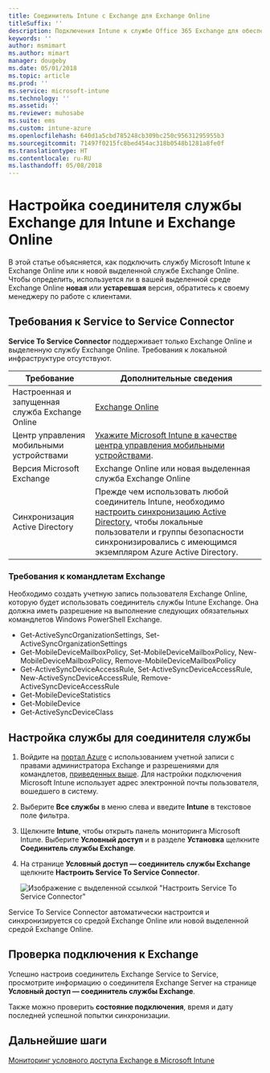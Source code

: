 ```yaml
---
title: Соединитель Intune с Exchange для Exchange Online
titleSuffix: ''
description: Подключения Intune к службе Office 365 Exchange для обеспечения поддержки управления мобильными устройствами с помощью Exchange ActiveSync.
keywords: ''
author: msmimart
ms.author: mimart
manager: dougeby
ms.date: 05/01/2018
ms.topic: article
ms.prod: ''
ms.service: microsoft-intune
ms.technology: ''
ms.assetid: ''
ms.reviewer: muhosabe
ms.suite: ems
ms.custom: intune-azure
ms.openlocfilehash: 640d1a5cbd785248cb309bc250c95631295955b3
ms.sourcegitcommit: 71497f0215fc8bed454ac318b0548b1281a8fe0f
ms.translationtype: HT
ms.contentlocale: ru-RU
ms.lasthandoff: 05/08/2018
---
```

# <a name="configure-the-exchange-service-connector-for-intune-and-exchange-online"></a>Настройка соединителя службы Exchange для Intune и Exchange Online

В этой статье объясняется, как подключить службу Microsoft Intune к Exchange Online или к новой выделенной службе Exchange Online. Чтобы определить, используется ли в вашей выделенной среде Exchange Online **новая** или **устаревшая** версия, обратитесь к своему менеджеру по работе с клиентами.

## <a name="service-to-service-connector-requirements"></a>Требования к Service to Service Connector
**Service To Service Connector** поддерживает только Exchange Online и выделенную службу Exchange Online. Требования к локальной инфраструктуре отсутствуют.


|              Требование               |                                                                                                            Дополнительные сведения                                                                                                            |
|----------------------------------------|----------------------------------------------------------------------------------------------------------------------------------------------------------------------------------------------------------------------------------------|
| Настроенная и запущенная служба Exchange Online |                                                                                 [Exchange Online](https://technet.microsoft.com/library/jj200580.aspx)                                                                                 |
|   Центр управления мобильными устройствами   |                                                       [Укажите Microsoft Intune в качестве центра управления мобильными устройствами](mdm-authority-set.md).                                                       |
|       Версия Microsoft Exchange       |                                                                                      Exchange Online или новая выделенная служба Exchange Online                                                                                      |
|    Синхронизация Active Directory    | Прежде чем использовать любой соединитель Intune, необходимо [настроить синхронизацию Active Directory](/intune/users-add), чтобы локальные пользователи и группы безопасности синхронизировались с имеющимся экземпляром Azure Active Directory. |

### <a name="exchange-cmdlet-requirements"></a>Требования к командлетам Exchange

Необходимо создать учетную запись пользователя Exchange Online, которую будет использовать соединитель службы Intune Exchange. Она должна иметь разрешение на выполнение следующих обязательных командлетов Windows PowerShell Exchange.

 - Get-ActiveSyncOrganizationSettings, Set-ActiveSyncOrganizationSettings
 - Get-MobileDeviceMailboxPolicy, Set-MobileDeviceMailboxPolicy, New-MobileDeviceMailboxPolicy, Remove-MobileDeviceMailboxPolicy
 - Get-ActiveSyncDeviceAccessRule, Set-ActiveSyncDeviceAccessRule, New-ActiveSyncDeviceAccessRule, Remove-ActiveSyncDeviceAccessRule
 - Get-MobileDeviceStatistics
 - Get-MobileDevice
 - Get-ActiveSyncDeviceClass

## <a name="set-up-the-service-to-service-connector"></a>Настройка службы для соединителя службы

1. Войдите на [портал Azure](http://portal.azure.com) с использованием учетной записи с правами администратора Exchange и разрешениями для командлетов, [приведенных выше](#exchange-cmdlet-requirements). Для настройки подключения Microsoft Intune использует адрес электронной почты пользователя, вошедшего в систему.

2. Выберите **Все службы** в меню слева и введите **Intune** в текстовое поле фильтра.

3. Щелкните **Intune**, чтобы открыть панель мониторинга Microsoft Intune. Выберите **Условный доступ** и в разделе **Установка** щелкните **Соединитель службы Exchange**.

4.  На странице **Условный доступ — соединитель службы Exchange** щелкните **Настроить Service To Service Connector**. 
   
     ![Изображение с выделенной ссылкой "Настроить Service To Service Connector"](media/exchange_service_connector.png)

Service To Service Connector автоматически настроится и синхронизируется со средой Exchange Online или новой выделенной средой Exchange Online.

## <a name="validate-your-exchange-connection"></a>Проверка подключения к Exchange

Успешно настроив соединитель Exchange Service to Service, просмотрите информацию о соединителя Exchange Server на странице **Условный доступ — соединитель службы Exchange**.

Также можно проверить **состояние подключения**, время и дату последней успешной попытки синхронизации.

## <a name="next-steps"></a>Дальнейшие шаги
[Мониторинг условного доступа Exchange в Microsoft Intune](conditional-access-exchange-monitor.md)